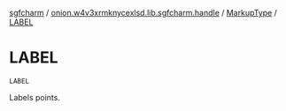 [sgfcharm](../../index.md) / [onion.w4v3xrmknycexlsd.lib.sgfcharm.handle](../index.md) / [MarkupType](index.md) / [LABEL](./-l-a-b-e-l.md)

# LABEL

`LABEL`

Labels points.

